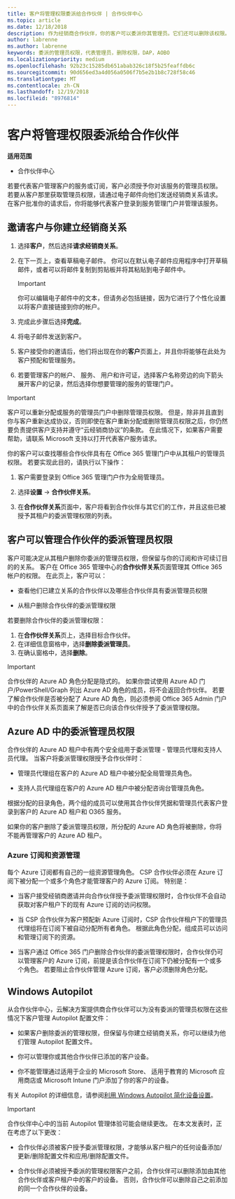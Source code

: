 ```yaml
---
title: 客户将管理权限委派给合作伙伴 | 合作伙伴中心
ms.topic: article
ms.date: 12/18/2018
description: 作为经销商合作伙伴，你的客户可以委派你其管理员。它们还可以删除该权限。
author: labrenne
ms.author: labrenne
keywords: 委派的管理员权限，代表管理员，删除权限，DAP，AOBO
ms.localizationpriority: medium
ms.openlocfilehash: 92b23c15285db651abab326c18f5b25feaffdb6c
ms.sourcegitcommit: 90d656ed3a4d056a0506f7b5e2b1b8c728f58c46
ms.translationtype: MT
ms.contentlocale: zh-CN
ms.lasthandoff: 12/19/2018
ms.locfileid: "8976814"
---
```

# <a name="customers-delegate-administration-privileges-to-partners"></a>客户将管理权限委派给合作伙伴

**适用范围**

-  合作伙伴中心

若要代表客户管理客户的服务或订阅，客户必须授予你对该服务的管理员权限。 若要从客户那里获取管理员权限，请通过电子邮件向他们发送经销商关系请求。 在客户批准你的请求后，你将能够代表客户登录到服务管理门户并管理该服务。 

## <a name="invite-a-customer-to-establish-a-reseller-relationship-with-you"></a>邀请客户与你建立经销商关系

1.  选择**客户**，然后选择**请求经销商关系**。

2.  在下一页上，查看草稿电子邮件。 你可以在默认电子邮件应用程序中打开草稿邮件，或者可以将邮件复制到剪贴板并将其粘贴到电子邮件中。 

    >[!IMPORTANT]
    >你可以编辑电子邮件中的文本，但请务必包括链接，因为它进行了个性化设置以将客户直接链接到你的帐户。 
    
3.  完成此步骤后选择**完成**。

4.  将电子邮件发送到客户。

5.  客户接受你的邀请后，他们将出现在你的**客户**页面上，并且你将能够在此处为客户预配和管理服务。

6.  若要管理客户的帐户、 服务、 用户和许可证，选择客户名称旁边的向下箭头展开客户的记录，然后选择你想要管理的服务的管理门户。

>[!IMPORTANT]  
>客户可以重新分配或服务的管理员门户中删除管理员权限。 但是，除非并且直到你与客户重新达成协议，否则即使在客户重新分配或删除管理员权限之后，你仍然要负责提供客户支持并遵守“云经销商协议”的条款。 在此情况下，如果客户需要帮助，请联系 Microsoft 支持以打开代表客户服务请求。

你的客户可以查找哪些合作伙伴具有在 Office 365 管理门户中从其租户的管理员权限。 若要实现此目的，请执行以下操作：

1. 客户需要登录到 Office 365 管理门户作为全局管理员。

2. 选择**设置** → **合作伙伴关系**。

3. 在**合作伙伴关系**页面中，客户将看到合作伙伴与其它们的工作，并且这些已被授予其租户的委派管理权限的列表。

## <a name="customers-can-manage-a-partners-delegated-admin-privileges"></a>客户可以管理合作伙伴的委派管理员权限 

客户可能决定从其租户删除你委派的管理员权限，但保留与你的订阅和许可续订目的的关系。 客户在 Office 365 管理中心的**合作伙伴关系**页面管理其 Office 365 帐户的权限。 在此页上，客户可以：

- 查看他们已建立关系的合作伙伴以及哪些合作伙伴具有委派管理员权限

- 从租户删除合作伙伴的委派管理权限

若要删除合作伙伴的委派管理权限：

1. 在**合作伙伴关系**页上，选择目标合作伙伴。
2. 在详细信息窗格中，选择**删除委派管理员**。
3. 在确认窗格中，选择**删除**。

>[!IMPORTANT]  
>合作伙伴的 Azure AD 角色分配是隐式的。 如果你尝试使用 Azure AD 门户/PowerShell/Graph 列出 Azure AD 角色的成员，将不会返回合作伙伴。 若要了解合作伙伴是否被分配了 Azure AD 角色，则必须参阅 Office 365 Admin 门户中的合作伙伴关系页面来了解是否已向该合作伙伴授予了委派管理权限。

## <a name="delegated-admin-privileges-in-azure-ad"></a>Azure AD 中的委派管理员权限 

合作伙伴的 Azure AD 租户中有两个安全组用于委派管理 - 管理员代理和支持人员代理。 当客户将委派管理权限授予合作伙伴时：

- 管理员代理组在客户的 Azure AD 租户中被分配全局管理员角色。

- 支持人员代理组在客户的 Azure AD 租户中被分配咨询台管理员角色。

根据分配的目录角色，两个组的成员可以使用其合作伙伴凭据和管理员代表客户登录到客户的 Azure AD 租户和 O365 服务。

如果你的客户删除了委派管理员权限，所分配的 Azure AD 角色将被删除，你将不能再管理客户的 Azure AD 租户。

### <a name="azure-subscriptions-and-resource-management"></a>Azure 订阅和资源管理

每个 Azure 订阅都有自己的一组资源管理角色。 CSP 合作伙伴必须在 Azure 订阅下被分配一个或多个角色才能管理客户的 Azure 订阅。 特别是：

- 当客户接受经销商邀请并向合作伙伴授予委派管理权限时，合作伙伴不会自动获取对客户租户下的现有 Azure 订阅的访问权限。

- 当 CSP 合作伙伴为客户预配新 Azure 订阅时，CSP 合作伙伴租户下的管理员代理组将在订阅下被自动分配所有者角色。 根据此角色分配，组成员可以访问和管理订阅下的资源。

- 当客户通过 Office 365 门户删除合作伙伴的委派管理权限时，合作伙伴仍可以管理客户的 Azure 订阅，前提是该合作伙伴在订阅下仍被分配有一个或多个角色。 若要阻止合作伙伴管理 Azure 订阅，客户必须删除角色分配。

## <a name="windows-autopilot"></a>Windows Autopilot

<!--Maggie, 12/5/18 - Removed table showing what different CSP partner types can and can't do because all partner types are now in parity. As per Bhavya Chopra in bug 19841770.-->

从合作伙伴中心，云解决方案提供商合作伙伴可以为没有委派的管理员权限在这些情况下客户管理 Autopilot 配置文件： 

- 如果客户删除委派的管理权限，但保留与你建立经销商关系，你可以继续为他们管理 Autopilot 配置文件。

- 你可以管理你或其他合作伙伴已添加的客户设备。 

- 你不能管理通过适用于企业的 Microsoft Store、 适用于教育的 Microsoft 应用商店或 Microsoft Intune 门户添加了你的客户的设备。

有关 Autopilot 的详细信息，请参阅[利用 Windows Autopilot 简化设备设置](https://docs.microsoft.com/partner-center/autopilot)。

>[!IMPORTANT]  
>合作伙伴中心中的当前 Autopilot 管理体验可能会继续更改。 在本文发表时，正在考虑了以下更改：

- 合作伙伴必须被客户授予委派管理权限，才能够从客户租户的任何设备添加/更新/删除配置文件和应用/删除配置文件。

- 合作伙伴必须被授予委派的管理权限客户之前，合作伙伴可以删除添加由其他合作伙伴或客户租户中的客户的设备。 否则，合作伙伴可以删除自己之前添加的同一个合作伙伴的设备。
